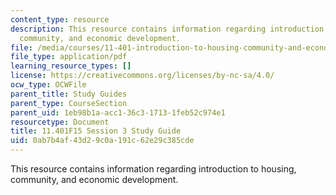 ```yaml
---
content_type: resource
description: This resource contains information regarding introduction to housing,
  community, and economic development.
file: /media/courses/11-401-introduction-to-housing-community-and-economic-development-fall-2015/0ab7b4af43d29c0a191c62e29c385cde_MIT11_401F15_Session3.pdf
file_type: application/pdf
learning_resource_types: []
license: https://creativecommons.org/licenses/by-nc-sa/4.0/
ocw_type: OCWFile
parent_title: Study Guides
parent_type: CourseSection
parent_uid: 1eb98b1a-acc1-36c3-1713-1feb52c974e1
resourcetype: Document
title: 11.401F15 Session 3 Study Guide
uid: 0ab7b4af-43d2-9c0a-191c-62e29c385cde
---
```

This resource contains information regarding introduction to housing, community, and economic development.